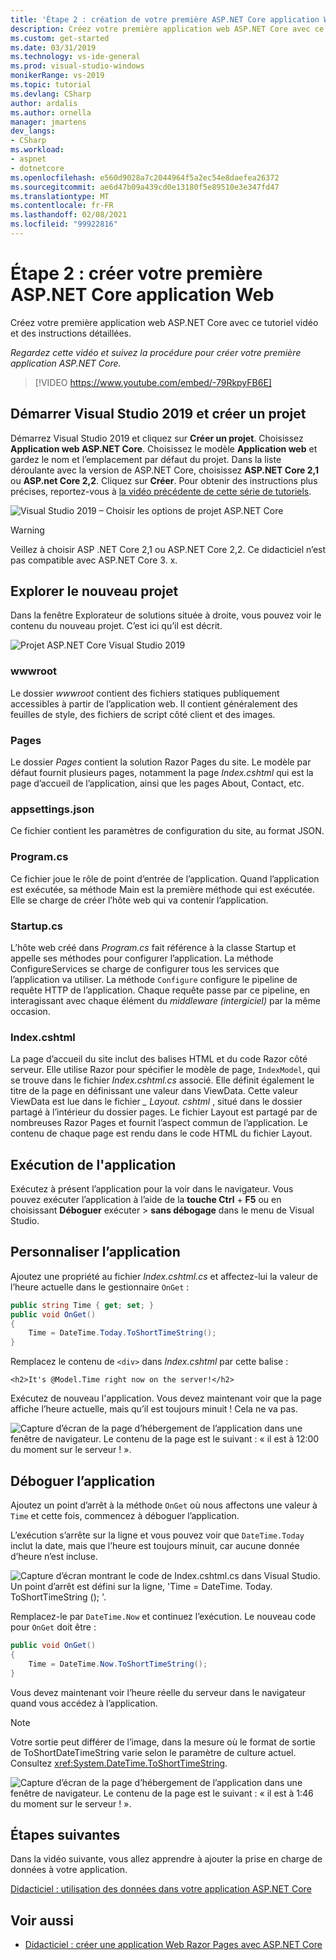 ```yaml
---
title: 'Étape 2 : création de votre première ASP.NET Core application Web'
description: Créez votre première application web ASP.NET Core avec ce tutoriel vidéo et des instructions détaillées.
ms.custom: get-started
ms.date: 03/31/2019
ms.technology: vs-ide-general
ms.prod: visual-studio-windows
monikerRange: vs-2019
ms.topic: tutorial
ms.devlang: CSharp
author: ardalis
ms.author: ornella
manager: jmartens
dev_langs:
- CSharp
ms.workload:
- aspnet
- dotnetcore
ms.openlocfilehash: e560d9028a7c2044964f5a2ec54e8daefea26372
ms.sourcegitcommit: ae6d47b09a439cd0e13180f5e89510e3e347fd47
ms.translationtype: MT
ms.contentlocale: fr-FR
ms.lasthandoff: 02/08/2021
ms.locfileid: "99922816"
---
```

# <a name="step-2-create-your-first-aspnet-core-web-app"></a>Étape 2 : créer votre première ASP.NET Core application Web

Créez votre première application web ASP.NET Core avec ce tutoriel vidéo et des instructions détaillées.

_Regardez cette vidéo et suivez la procédure pour créer votre première application ASP.NET Core._

> [!VIDEO https://www.youtube.com/embed/-79RkpyFB6E]

## <a name="start-visual-studio-2019-and-create-a-new-project"></a>Démarrer Visual Studio 2019 et créer un projet

Démarrez Visual Studio 2019 et cliquez sur **Créer un projet**. Choisissez **Application web ASP.NET Core**. Choisissez le modèle **Application web** et gardez le nom et l’emplacement par défaut du projet. Dans la liste déroulante avec la version de ASP.NET Core, choisissez **ASP.NET Core 2,1** ou **ASP.net Core 2,2**. Cliquez sur **Créer**. Pour obtenir des instructions plus précises, reportez-vous à [la vidéo précédente de cette série de tutoriels](tutorial-aspnet-core-ef-step-01.md).

![Visual Studio 2019 – Choisir les options de projet ASP.NET Core](media/vs-2019/vs2019-choose-aspnetcore-project.png)

> [!WARNING]
> Veillez à choisir ASP .NET Core 2,1 ou ASP.NET Core 2,2. Ce didacticiel n’est pas compatible avec ASP.NET Core 3. x.

## <a name="explore-the-new-project"></a>Explorer le nouveau projet

Dans la fenêtre Explorateur de solutions située à droite, vous pouvez voir le contenu du nouveau projet. C’est ici qu’il est décrit.

![Projet ASP.NET Core Visual Studio 2019](media/vs-2019/vs2019-solution-explorer.png)

### <a name="wwwroot"></a>wwwroot

Le dossier *wwwroot* contient des fichiers statiques publiquement accessibles à partir de l’application web. Il contient généralement des feuilles de style, des fichiers de script côté client et des images.

### <a name="pages"></a>Pages

Le dossier *Pages* contient la solution Razor Pages du site. Le modèle par défaut fournit plusieurs pages, notamment la page *Index.cshtml* qui est la page d’accueil de l’application, ainsi que les pages About, Contact, etc.

### <a name="appsettingsjson"></a>appsettings.json

Ce fichier contient les paramètres de configuration du site, au format JSON.

### <a name="programcs"></a>Program.cs

Ce fichier joue le rôle de point d’entrée de l’application. Quand l’application est exécutée, sa méthode Main est la première méthode qui est exécutée. Elle se charge de créer l’hôte web qui va contenir l’application.

### <a name="startupcs"></a>Startup.cs

L’hôte web créé dans *Program.cs* fait référence à la classe Startup et appelle ses méthodes pour configurer l’application. La méthode ConfigureServices se charge de configurer tous les services que l’application va utiliser. La méthode `Configure` configure le pipeline de requête HTTP de l’application. Chaque requête passe par ce pipeline, en interagissant avec chaque élément du *middleware (intergiciel)* par la même occasion.

### <a name="indexcshtml"></a>Index.cshtml

La page d’accueil du site inclut des balises HTML et du code Razor côté serveur. Elle utilise Razor pour spécifier le modèle de page, `IndexModel`, qui se trouve dans le fichier *Index.cshtml.cs* associé. Elle définit également le titre de la page en définissant une valeur dans ViewData. Cette valeur ViewData est lue dans le fichier *\_ Layout. cshtml* , situé dans le dossier partagé à l’intérieur du dossier pages. Le fichier Layout est partagé par de nombreuses Razor Pages et fournit l’aspect commun de l’application. Le contenu de chaque page est rendu dans le code HTML du fichier Layout.

## <a name="run-the-application"></a>Exécution de l'application

Exécutez à présent l’application pour la voir dans le navigateur. Vous pouvez exécuter l’application à l’aide de la **touche Ctrl** + **F5** ou en choisissant **Déboguer** exécuter  >  **sans débogage** dans le menu de Visual Studio.

## <a name="customize-the-application"></a>Personnaliser l’application

Ajoutez une propriété au fichier *Index.cshtml.cs* et affectez-lui la valeur de l’heure actuelle dans le gestionnaire `OnGet` :

```csharp
public string Time { get; set; }
public void OnGet()
{
    Time = DateTime.Today.ToShortTimeString();
}
```

Remplacez le contenu de `<div>` dans *Index.cshtml* par cette balise :

```cshtml
<h2>It's @Model.Time right now on the server!</h2>
```

Exécutez de nouveau l'application. Vous devez maintenant voir que la page affiche l’heure actuelle, mais qu’il est toujours minuit ! Cela ne va pas.

![Capture d’écran de la page d’hébergement de l’application dans une fenêtre de navigateur. Le contenu de la page est le suivant : « il est à 12:00 du moment sur le serveur ! ».](media/vs-2019/vs2019-app-in-browser.png)

## <a name="debug-the-application"></a>Déboguer l’application

Ajoutez un point d’arrêt à la méthode `OnGet` où nous affectons une valeur à `Time` et cette fois, commencez à déboguer l’application.

L’exécution s’arrête sur la ligne et vous pouvez voir que `DateTime.Today` inclut la date, mais que l’heure est toujours minuit, car aucune donnée d’heure n’est incluse.

![Capture d’écran montrant le code de Index.cshtml.cs dans Visual Studio. Un point d’arrêt est défini sur la ligne, 'Time = DateTime. Today. ToShortTimeString (); '.](media/vs-2019/vs2019-breakpoint.png)

Remplacez-le par `DateTime.Now` et continuez l’exécution. Le nouveau code pour `OnGet` doit être :

```csharp
public void OnGet()
{
    Time = DateTime.Now.ToShortTimeString();
}
```

Vous devez maintenant voir l’heure réelle du serveur dans le navigateur quand vous accédez à l’application.

> [!NOTE]
> Votre sortie peut différer de l’image, dans la mesure où le format de sortie de ToShortDateTimeString varie selon le paramètre de culture actuel. Consultez <xref:System.DateTime.ToShortTimeString>.

![Capture d’écran de la page d’hébergement de l’application dans une fenêtre de navigateur. Le contenu de la page est le suivant : « il est à 1:46 du moment sur le serveur ! ».](media/vs-2019/vs2019-app-fixed-in-browser.png)

## <a name="next-steps"></a>Étapes suivantes

Dans la vidéo suivante, vous allez apprendre à ajouter la prise en charge de données à votre application.

[Didacticiel : utilisation des données dans votre application ASP.NET Core](tutorial-aspnet-core-ef-step-03.md)

## <a name="see-also"></a>Voir aussi

- [Didacticiel : créer une application Web Razor Pages avec ASP.NET Core](/aspnet/core/tutorials/razor-pages/?view=aspnetcore-2.1&preserve-view=true)

